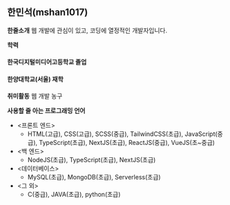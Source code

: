 ## 한민석(mshan1017)

**한줄소개**
웹 개발에 관심이 있고, 코딩에 열정적인 개발자입니다.

**학력**
#### 한국디지털미디어고등학교 졸업
#### 한양대학교(서울) 재학

**취미활동**
웹 개발
농구

**사용할 줄 아는 프로그래밍 언어**

- <프론트 엔드>
  - HTML(고급), CSS(고급), SCSS(중급), TailwindCSS(초급), JavaScript(중급), TypeScript(초급), NextJS(초급), ReactJS(중급), VueJS(초~중급)
- <백 엔드>
  - NodeJS(초급), TypeScript(초급), NextJS(초급)
- <데이터베이스>
  - MySQL(초급), MongoDB(초급), Serverless(초급)
- <그 외>
  - C(중급), JAVA(초급), python(초급)
